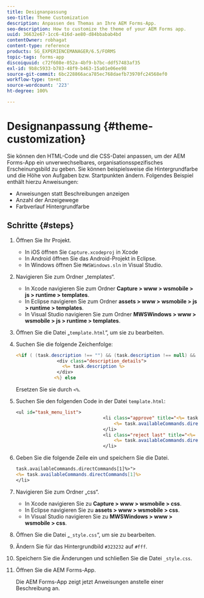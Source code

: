 ```yaml
---
title: Designanpassung
seo-title: Theme Customization
description: Anpassen des Themas an Ihre AEM Forms-App.
seo-description: How to customize the theme of your AEM Forms app.
uuid: 36632e67-1cc6-416d-ae80-d84bbabab4bd
contentOwner: robhagat
content-type: reference
products: SG_EXPERIENCEMANAGER/6.5/FORMS
topic-tags: forms-app
discoiquuid: c72f608e-052a-4bf9-b7bc-ddf57483af35
exl-id: 9b8c5933-b783-48f9-b463-15a01e06ee98
source-git-commit: 6bc228866aca785ec768daefb73970fc24568ef0
workflow-type: tm+mt
source-wordcount: '223'
ht-degree: 100%

---
```


# Designanpassung {#theme-customization}

Sie können den HTML-Code und die CSS-Datei anpassen, um der AEM Forms-App ein unverwechselbares, organisationsspezifisches Erscheinungsbild zu geben. Sie können beispielsweise die Hintergrundfarbe und die Höhe von Aufgaben bzw. Startpunkten ändern. Folgendes Beispiel enthält hierzu Anweisungen:

* Anweisungen statt Beschreibungen anzeigen
* Anzahl der Anzeigewege
* Farbverlauf Hintergrundfarbe

## Schritte {#steps}

1. Öffnen Sie Ihr Projekt.

   * In iOS öffnen Sie `Capture.xcodeproj` in Xcode
   * In Android öffnen Sie das Android-Projekt in Eclipse.
   * In Windows öffnen Sie `MWSWindows.sln` in Visual Studio.

1. Navigieren Sie zum Ordner „templates“.

   * In Xcode navigieren Sie zum Ordner **Capture > www > wsmobile > js > runtime > templates**.
   * In Eclipse navigieren Sie zum Ordner **assets > www > wsmobile > js > runtime > templates**.
   * In Visual Studio navigieren Sie zum Ordner **MWSWindows > www > wsmobile > js > runtime > templates**.

1. Öffnen Sie die Datei „`template.html`“, um sie zu bearbeiten.
1. Suchen Sie die folgende Zeichenfolge:

   ```jsp
   <%if ( (task.description !== "") && (task.description !== null) && (typeof task.description !== null) && (typeof task.description !== 'undefined') ) {%>
                  <div class="description_details">
                    <%= task.description %>
                  </div>
                 <%} else
   ```

   Ersetzen Sie sie durch `<%`.

1. Suchen Sie den folgenden Code in der Datei `template.html`:

   ```jsp
   <ul id="task_menu_list">
                                   <li class="approve" title="<%= task.availableCommands.directCommands[0]%>" data-routename="<%= task.availableCommands.directCommands[0]%>">
                                       <%= task.availableCommands.directCommands[0]%>
                                   </li>
                                   <li class="reject last" title="<%= task.availableCommands.directCommands[1]%>" data-routename="<%= task.availableCommands.directCommands[1]%>">
                                       <%= task.availableCommands.directCommands[1]%>
                                   </li>
   ```

1. Geben Sie die folgende Zeile ein und speichern Sie die Datei.

   ```jsp
   task.availableCommands.directCommands[1]%>">
   <%= task.availableCommands.directCommands[1]%>
   </li>
   ```

1. Navigieren Sie zum Ordner „css“.

   * In Xcode navigieren Sie zu **Capture > www > wsmobile > css**.
   * In Eclipse navigieren Sie zu **assets > www > wsmobile > css**.
   * In Visual Studio navigieren Sie zu **MWSWindows > www > wsmobile > css**.

1. Öffnen Sie die Datei „`_style.css`“, um sie zu bearbeiten.
1. Ändern Sie für das Hintergrundbild `#323232` auf `#fff`.
1. Speichern Sie die Änderungen und schließen Sie die Datei `_style.css`.
1. Öffnen Sie die AEM Forms-App.

   Die AEM Forms-App zeigt jetzt Anweisungen anstelle einer Beschreibung an.
